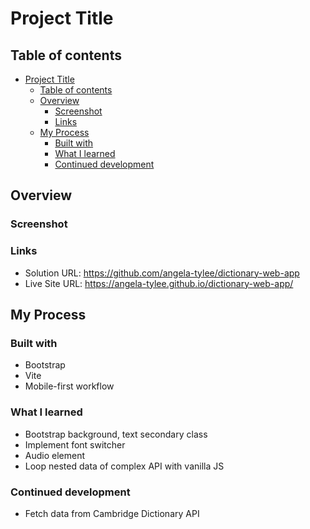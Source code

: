 
# Project Title
  
## Table of contents

- [Project Title](#project-title)
  - [Table of contents](#table-of-contents)
  - [Overview](#overview)
    - [Screenshot](#screenshot)
    - [Links](#links)
  - [My Process](#my-process)
    - [Built with](#built-with)
    - [What I learned](#what-i-learned)
    - [Continued development](#continued-development)

## Overview

### Screenshot
  
### Links

- Solution URL: https://github.com/angela-tylee/dictionary-web-app
- Live Site URL: https://angela-tylee.github.io/dictionary-web-app/

## My Process

### Built with

- Bootstrap
- Vite
- Mobile-first workflow

### What I learned

- Bootstrap background, text secondary class
- Implement font switcher
- Audio element
- Loop nested data of complex API with vanilla JS

### Continued development

- Fetch data from Cambridge Dictionary API
